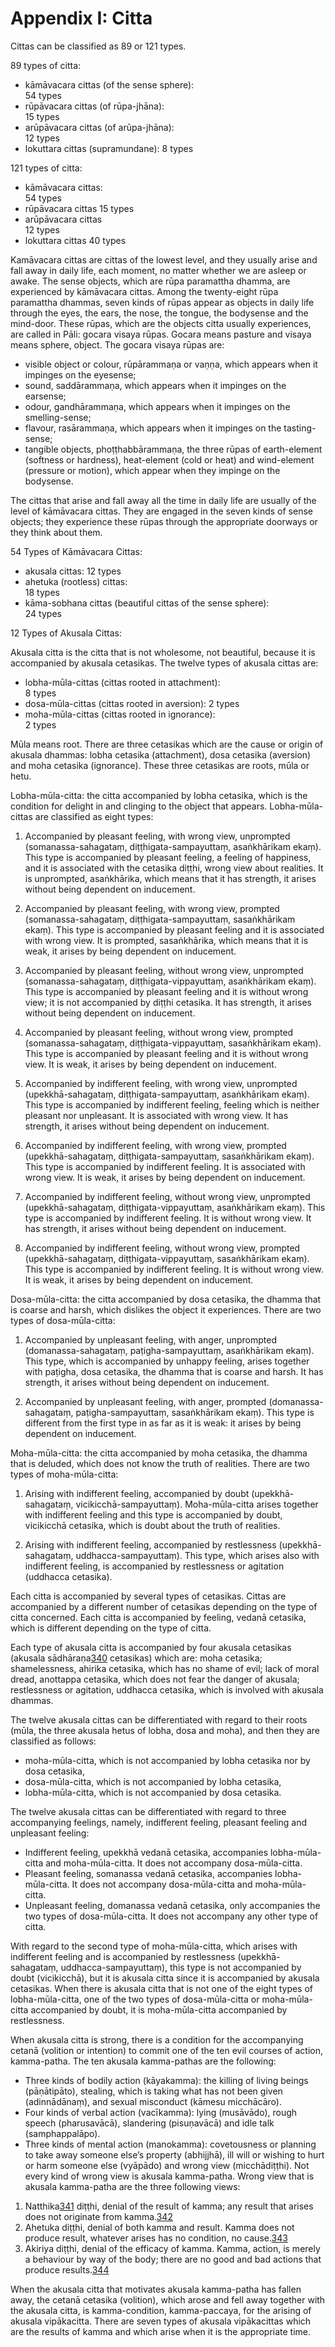 # Appendix I: Citta


Cittas can be classified as 89 or 121 types.

89 types of citta:
- kāmāvacara cittas (of the sense sphere):   
 54 types
- rūpāvacara cittas (of rūpa-jhāna):      
     15 types
- arūpāvacara cittas (of arūpa-jhāna):     
  12 types
- lokuttara cittas (supramundane): 
    8 types

121 types of citta:
- kāmāvacara cittas:      
 54 types
- rūpāvacara cittas 
15 types
- arūpāvacara cittas      
 12 types
- lokuttara cittas 
    40 types



Kamāvacara cittas are cittas of the lowest level, and
they usually arise and fall away in daily life, each moment, no matter
whether we are asleep or awake. The sense objects, which are rūpa
paramattha dhamma, are experienced by kāmāvacara cittas. Among the
twenty-eight rūpa paramattha dhammas, seven kinds of rūpas appear as
objects in daily life through the eyes, the ears, the nose, the tongue,
the bodysense and the mind-door. These rūpas, which are the objects
citta usually experiences, are called in Pāli: gocara visaya rūpas.
Gocara means pasture and visaya means sphere, object. The gocara visaya
rūpas are:

- visible object or colour, rūpārammaṇa or vaṇṇa, which appears when
 it impinges on the eyesense; 
- sound, saddārammaṇa, which appears when it impinges on the
 earsense; 
- odour, gandhārammaṇa, which appears when it impinges on the
 smelling-sense; 
- flavour, rasārammaṇa, which appears when it impinges on the
 tasting-sense; 
- tangible objects, phoṭṭhabbārammaṇa, the three rūpas of
 earth-element (softness or hardness), heat-element (cold or heat)
 and wind-element (pressure or motion), which appear when they
 impinge on the bodysense. 

The cittas that arise and fall away all the time in
daily life are usually of the level of kāmāvacara cittas. They are
engaged in the seven kinds of sense objects; they experience these rūpas
through the appropriate doorways or they think about them.



54 Types of Kāmāvacara Cittas:
- akusala cittas: 
12 types
- ahetuka (rootless) cittas:  
     18 types
- kāma-sobhana cittas (beautiful
cittas of the sense sphere):     
  24 types

12 Types of Akusala Cittas:

Akusala citta is the citta that is not wholesome, not
beautiful, because it is accompanied by akusala cetasikas. The twelve
types of akusala cittas are:

- lobha-mūla-cittas (cittas rooted in attachment):    
8 types
- dosa-mūla-cittas (cittas rooted in aversion): 
2 types
- moha-mūla-cittas (cittas rooted in ignorance):    
2 types



Mūla means root. There are three cetasikas which are the
cause or origin of akusala dhammas: lobha cetasika (attachment), dosa
cetasika (aversion) and moha cetasika (ignorance). These three cetasikas
are roots, mūla or hetu. 

Lobha-mūla-citta: the citta accompanied by lobha
cetasika, which is the condition for delight in and clinging to the
object that appears. Lobha-mūla-cittas are classified as eight types:

1. Accompanied by pleasant feeling, with wrong view, unprompted
 (somanassa-sahagataṃ, diṭṭhigata-sampayuttaṃ, asaṅkhārikam ekaṃ).
 This type is accompanied by pleasant feeling, a feeling of
 happiness, and it is associated with the cetasika diṭṭhi, wrong view
 about realities. It is unprompted, asaṅkhārika, which means that it
 has strength, it arises without being dependent on inducement. 

2. Accompanied by pleasant feeling, with wrong view, prompted
 (somanassa-sahagataṃ, diṭṭhigata-sampayuttaṃ, sasaṅkhārikam ekaṃ).
 This type is accompanied by pleasant feeling and it is associated
 with wrong view. It is prompted, sasaṅkhārika, which means that it
 is weak, it arises by being dependent on inducement. 

3. Accompanied by pleasant feeling, without wrong view, unprompted
 (somanassa-sahagataṃ, diṭṭhigata-vippayuttaṃ, asaṅkhārikam ekaṃ).
 This type is accompanied by pleasant feeling and it is without wrong
 view; it is not accompanied by diṭṭhi cetasika. It has strength, it
 arises without being dependent on inducement. 

4. Accompanied by pleasant feeling, without wrong view, prompted
 (somanassa-sahagataṃ, diṭṭhigata-vippayuttaṃ, sasaṅkhārikam ekaṃ).
 This type is accompanied by pleasant feeling and it is without wrong
 view. It is weak, it arises by being dependent on inducement. 

5. Accompanied by indifferent feeling, with wrong view, unprompted
 (upekkhā-sahagataṃ, diṭṭhigata-sampayuttaṃ, asaṅkhārikam ekaṃ). This
 type is accompanied by indifferent feeling, feeling which is neither
 pleasant nor unpleasant. It is associated with wrong view. It has
 strength, it arises without being dependent on inducement. 

6. Accompanied by indifferent feeling, with wrong view, prompted
 (upekkhā-sahagataṃ, diṭṭhigata-sampayuttaṃ, sasaṅkhārikam ekaṃ).
 This type is accompanied by indifferent feeling. It is associated
 with wrong view. It is weak, it arises by being dependent on
 inducement. 

7. Accompanied by indifferent feeling, without wrong view, unprompted
 (upekkhā-sahagataṃ, diṭṭhigata-vippayuttaṃ, asaṅkhārikam ekaṃ). This
 type is accompanied by indifferent feeling. It is without wrong
 view. It has strength, it arises without being dependent on
 inducement. 

8. Accompanied by indifferent feeling, without wrong view, prompted
 (upekkhā-sahagataṃ, diṭṭhigata-vippayuttaṃ, sasaṅkhārikam ekaṃ).
 This type is accompanied by indifferent feeling. It is without wrong
 view. It is weak, it arises by being dependent on inducement. 



Dosa-mūla-citta: the citta accompanied by dosa cetasika,
the dhamma that is coarse and harsh, which dislikes the object it
experiences. There are two types of dosa-mūla-citta:

1. Accompanied by unpleasant feeling, with anger, unprompted
 (domanassa-sahagataṃ, paṭigha-sampayuttaṃ, asaṅkhārikam ekaṃ). This
 type, which is accompanied by unhappy feeling, arises together with
 paṭigha, dosa cetasika, the dhamma that is coarse and harsh. It has
 strength, it arises without being dependent on inducement. 

2. Accompanied by unpleasant feeling, with anger, prompted
 (domanassa-sahagataṃ, paṭigha-sampayuttaṃ, sasaṅkhārikam ekaṃ). This
 type is different from the first type in as far as it is weak: it
 arises by being dependent on inducement. 



Moha-mūla-citta: the citta accompanied by moha cetasika,
the dhamma that is deluded, which does not know the truth of realities.
There are two types of moha-mūla-citta:

1. Arising with indifferent feeling, accompanied by doubt
 (upekkhā-sahagataṃ, vicikicchā-sampayuttaṃ). Moha-mūla-citta arises
 together with indifferent feeling and this type is accompanied by
 doubt, vicikicchā cetasika, which is doubt about the truth of
 realities. 

2. Arising with indifferent feeling, accompanied by restlessness
 (upekkhā-sahagataṃ, uddhacca-sampayuttaṃ). This type, which arises
 also with indifferent feeling, is accompanied by restlessness or
 agitation (uddhacca cetasika). 



Each citta is accompanied by several types of cetasikas.
Cittas are accompanied by a different number of cetasikas depending on
the type of citta concerned. Each citta is accompanied by feeling,
vedanā cetasika, which is different depending on the type of citta. 

Each type of akusala citta is accompanied by four
akusala cetasikas (akusala sādhāraṇa[340](#ftn340) cetasikas) which are:
moha cetasika; shamelessness, ahirika cetasika, which has no shame of
evil; lack of moral dread, anottappa cetasika, which does not fear the
danger of akusala; restlessness or agitation, uddhacca cetasika, which
is involved with akusala dhammas. 

The twelve akusala cittas can be differentiated with
regard to their roots (mūla, the three akusala hetus of lobha, dosa and
moha), and then they are classified as follows:

- moha-mūla-citta, which is not accompanied by lobha cetasika nor by
 dosa cetasika, 
- dosa-mūla-citta, which is not accompanied by lobha cetasika, 
- lobha-mūla-citta, which is not accompanied by dosa cetasika. 



The twelve akusala cittas can be differentiated with
regard to three accompanying feelings, namely, indifferent feeling,
pleasant feeling and unpleasant feeling:

- Indifferent feeling, upekkhā vedanā cetasika, accompanies
 lobha-mūla-citta and moha-mūla-citta. It does not accompany
 dosa-mūla-citta. 
- Pleasant feeling, somanassa vedanā cetasika, accompanies
 lobha-mūla-citta. It does not accompany dosa-mūla-citta and
 moha-mūla-citta. 
- Unpleasant feeling, domanassa vedanā cetasika, only accompanies
 the two types of dosa-mūla-citta. It does not accompany any other
 type of citta. 



With regard to the second type of moha-mūla-citta, which
arises with indifferent feeling and is accompanied by restlessness
(upekkhā-sahagataṃ, uddhacca-sampayuttaṃ), this type is not accompanied
by doubt (vicikicchā), but it is akusala citta since it is accompanied
by akusala cetasikas. When there is akusala citta that is not one of the
eight types of lobha-mūla-citta, one of the two types of dosa-mūla-citta
or moha-mūla-citta accompanied by doubt, it is moha-mūla-citta
accompanied by restlessness. 

When akusala citta is strong, there is a condition for
the accompanying cetanā (volition or intention) to commit one of the ten
evil courses of action, kamma-patha. The ten akusala kamma-pathas are
the following:

- Three kinds of bodily action (kāyakamma): the killing of living
 beings (pāṇātipāto), stealing, which is taking what has not been
 given (adinnādānaṃ), and sexual misconduct (kāmesu micchācāro). 
- Four kinds of verbal action (vacīkamma): lying (musāvādo), rough
 speech (pharusavācā), slandering (pisuṇavācā) and idle talk
 (samphappalāpo).
- Three kinds of mental action (manokamma): covetousness or planning
 to take away someone else’s property (abhijjhā), ill will or wishing
 to hurt or harm someone else (vyāpādo) and wrong view
 (micchādiṭṭhi). Not every kind of wrong view is akusala kamma-patha.
 Wrong view that is akusala kamma-patha are the three following
 views: 

1. Natthika[341](#ftn341) diṭṭhi, denial of the result of kamma; any
 result that arises does not originate from kamma.[342](#ftn342) 
2. Ahetuka diṭṭhi, denial of both kamma and result. Kamma does not
 produce result, whatever arises has no condition, no
 cause.[343](#ftn343) 
3. Akiriya diṭṭhi, denial of the efficacy of kamma. Kamma, action, is
 merely a behaviour by way of the body; there are no good and bad
 actions that produce results.[344](#ftn344)



When the akusala citta that motivates akusala
kamma-patha has fallen away, the cetanā cetasika (volition), which arose
and fell away together with the akusala citta, is kamma-condition,
kamma-paccaya, for the arising of akusala vipākacitta. There are seven
types of akusala vipākacittas which are the results of kamma and which
arise when it is the appropriate time. 

